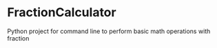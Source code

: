 # FractionCalculator
Python project for command line to perform basic math operations with fraction
